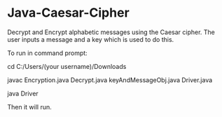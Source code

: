 # Java-Caesar-Cipher
Decrypt and Encrypt alphabetic messages using the Caesar cipher. The user inputs a message and a key which is used to do this. 

To run in command prompt: 

cd C:/Users/(your username)/Downloads

javac Encryption.java Decrypt.java keyAndMessageObj.java Driver.java

java Driver

Then it will run.
